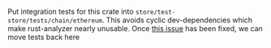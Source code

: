 Put integration tests for this crate into
`store/test-store/tests/chain/ethereum`. This avoids cyclic dev-dependencies
which make rust-analyzer nearly unusable. Once [this
issue](https://github.com/rust-lang/rust-analyzer/issues/14167) has been
fixed, we can move tests back here
